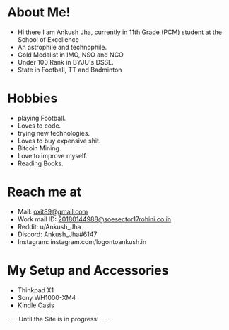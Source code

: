 # About Me!
* Hi there I am Ankush Jha, currently in 11th Grade (PCM) student at the School of Excellence
* An astrophile and technophile.
* Gold Medalist in IMO, NSO and NCO
* Under 100 Rank in BYJU's DSSL.
* State in Football, TT and Badminton 
# Hobbies
* playing Football.
* Loves to code.
* trying new technologies.
* Loves to buy expensive shit.
* Bitcoin Mining.
* Love to improve myself.
* Reading Books.
# Reach me at
* Mail: oxit89@gmail.com
* Work mail ID: 20180144988@soesector17rohini.co.in
* Reddit: u/Ankush_Jha 
* Discord: Ankush_Jha#6147
* Instagram: instagram.com/logontoankush.in

# My Setup and Accessories
* Thinkpad X1 
* Sony WH1000-XM4
* Kindle Oasis

----Until the Site is in progress!----



